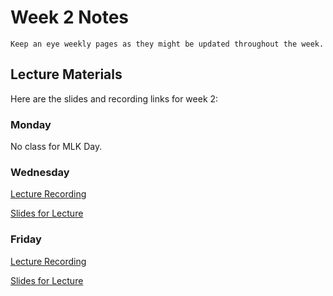 Week 2 Notes
============================

```{note}
Keep an eye weekly pages as they might be updated throughout the week.
```

## Lecture Materials

Here are the slides and recording links for week 2:

### Monday

No class for MLK Day.


### Wednesday

[Lecture Recording](https://uci.yuja.com/V/Video?v=7150096&node=30331556&a=43021691&autoplay=1)

<a href="../resources/01_18_23-inclusive-responsive-design.pdf" >Slides for Lecture</a>

### Friday

[Lecture Recording](https://urldefense.com/v3/__https://uci.zoom.us/rec/share/1axDvZo3US-0z6nYG-yIn6cQOY1SQzsZOfKngMbREa_owN4wx3bvlFyOVA42YANL.VMAEC2uh5XQ9hSvq__;!!CzAuKJ42GuquVTTmVmPViYEvSg!JsNFzgDDLXNXVDkHt5JJqrPxDsTZDnimkMwYbCIJFrSYSoEw5lRNNpMsY4QX0BzBxPy73hTsBj3-LI0Jmg$)

<a href="../resources/01_20_23-semantic-responsive-demo.pdf" >Slides for Lecture</a>

